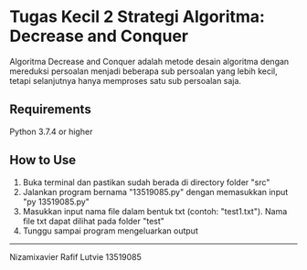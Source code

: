 # Tugas Kecil 2 Strategi Algoritma: Decrease and Conquer
Algoritma Decrease and Conquer adalah metode desain algoritma dengan mereduksi persoalan menjadi beberapa sub persoalan yang lebih kecil, tetapi selanjutnya hanya memproses satu sub persoalan saja.

## Requirements
Python 3.7.4 or higher

## How to Use
1. Buka terminal dan pastikan sudah berada di directory folder "src"
2. Jalankan program bernama "13519085.py" dengan memasukkan input "py 13519085.py"
3. Masukkan input nama file dalam bentuk txt (contoh: "test1.txt"). Nama file txt dapat dilihat pada folder "test"
4. Tunggu sampai program mengeluarkan output


--------------------------------------------------------------------------------------------------------------------------------------------------------------------------------
Nizamixavier Rafif Lutvie
13519085
